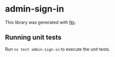 # admin-sign-in

This library was generated with [Nx](https://nx.dev).

## Running unit tests

Run `nx test admin-sign-in` to execute the unit tests.
